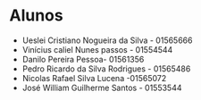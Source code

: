# Alunos

* Ueslei Cristiano Nogueira da Silva - 01565666
* Vinícius caliel Nunes passos - 01554544
* Danilo Pereira Pessoa- 01561356
* Pedro Ricardo da Silva Rodrigues - 01565486
* Nicolas Rafael Silva Lucena -01565072
* José William Guilherme Santos - 01553544